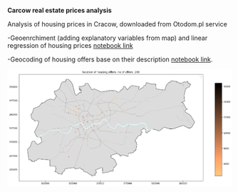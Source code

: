 <b>Carcow real estate prices analysis </b>

Analysis of housing prices in Cracow, downloaded from Otodom.pl service

-Geoenrchiment (adding explanatory variables from map) and linear regression of housing prices [notebook link](https://nbviewer.jupyter.org/github/marcinszwagrzyk/Carcow_real_estate_prices/blob/70f328cf50e69f8437447348f7ca773fa5cad560/OTO_dom_regression_geo_enrichment.ipynb)
<br>


-Geocoding of housing offers base on their description [notebook link](https://nbviewer.jupyter.org/github/marcinszwagrzyk/Carcow_real_estate_prices/blob/master/OTO_dom_geocoding.ipynb).
<br>


![geolocated_offers](map.png)

